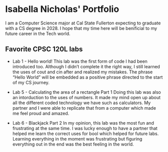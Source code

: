 # Isabella Nicholas' Portfolio

I am a Computer Science major at Cal State Fullerton expecting to graduate with a CS degree in 2028. I hope that my time here will be benificial to my future career in the Tech world. 

## Favorite CPSC 120L labs
* Lab 1 - Hello world!
  This lab was the first form of code I had been introduced too. Although I didn’t complete it the right way, I still learned the uses of cout and cin after and realized my mistakes. The phrase “Hello World” will be embedded as a positive phrase directed to the start of my CS journey. 

* Lab 5 - Calculating the area of a rectangle Part 1
  Doing this lab was also an intorduction to the uses of numbers. It made my mind open up about all the different coded technology we have such as calculators. My partner and I were able to replicate that from a computer which made me feel proud and amazed.

* Lab 6 - Blackjack Part 2
  In my opinion, this lab was the most fun and frustrating at the same time. I was lucky enough to have a partner that helped me learn the correct uses for bool which helped for future labs. Learning everything in the moment was frustrating but figuring everything out in the end was the best feeling in the world. 
